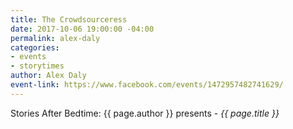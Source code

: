 ```yaml
---
title: The Crowdsourceress
date: 2017-10-06 19:00:00 -04:00
permalink: alex-daly
categories:
- events
- storytimes
author: Alex Daly
event-link: https://www.facebook.com/events/1472957482741629/
---
```


Stories After Bedtime: {{ page.author }} presents - *{{ page.title }}*

